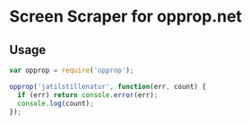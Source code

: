Screen Scraper for opprop.net
=============================

## Usage

```javascript
var opprop = require('opprop');

opprop('jatilstillenatur', function(err, count) {
  if (err) return console.error(err);
  console.log(count);
});
```


